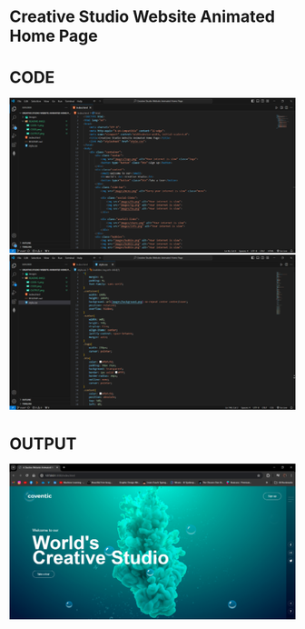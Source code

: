 # Creative Studio Website Animated Home Page

# CODE
![Alt text](README-IMGS/CODE.png)
![Alt text](README-IMGS/CODE-1.png)

# OUTPUT

![Alt text](README-IMGS/OUTPUT.png)